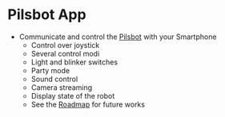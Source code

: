 # Pilsbot App

- Communicate and control the [Pilsbot](http://pilsbot.de/) with your Smartphone
  - Control over joystick
  - Several control modi
  - Light and blinker switches
  - Party mode
  - Sound control
  - Camera streaming
  - Display state of the robot
  - See the [Roadmap](https://github.com/pilsbot/app/projects/1) for future works
